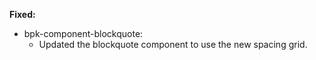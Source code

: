 **Fixed:**

- bpk-component-blockquote:
  - Updated the blockquote component to use the new spacing grid.
